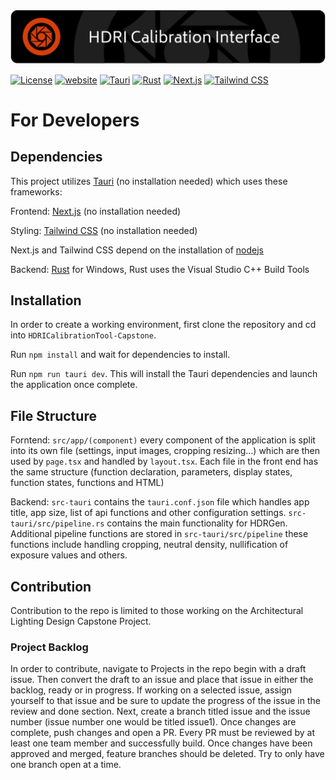 <img src="public/splash.png" alt="HDRI Calibration Interface" />

[![License](https://img.shields.io/badge/license-GPLv3-blue)](./LICENSE)
[![website](https://img.shields.io/badge/website-Radiant%20Lab-green.svg)](https://www.clotildepierson.com/software)
[![Tauri](https://img.shields.io/badge/Tauri-v1.5.2-yellow.svg)](https://tauri.app/)
[![Rust](https://img.shields.io/badge/Rust-v1.60-darkred.svg)](https://www.rust-lang.org/)
[![Next.js](https://img.shields.io/badge/Next.js-v14.0.1-darkgrey.svg)](https://nextjs.org/)
[![Tailwind CSS](https://img.shields.io/badge/Tailwind%20CSS-v3.3.0-lightblue.svg)](https://tailwindcss.com/docs/guides/nextjs)

# For Developers

## Dependencies
This project utilizes [Tauri](https://tauri.app/) (no installation needed) which uses these frameworks:

Frontend: [Next.js](https://nextjs.org/) (no installation needed)

Styling: [Tailwind CSS](https://tailwindcss.com/docs/guides/nextjs) (no installation needed)

Next.js and Tailwind CSS depend on the installation of [nodejs](https://nodejs.org/en)

Backend: [Rust](https://www.rust-lang.org/) for Windows, Rust uses the Visual Studio C++ Build Tools

## Installation
In order to create a working environment, first clone the repository and cd into `HDRICalibrationTool-Capstone`.

Run `npm install` and wait for dependencies to install.

Run `npm run tauri dev`. This will install the Tauri dependencies and launch the application once complete.

## File Structure
Forntend: `src/app/(component)` every component of the application is split into its own file (settings, input images, cropping resizing...) which are then used by `page.tsx` and handled by `layout.tsx`. Each file in the front end has the same structure (function declaration, parameters, display states, function states, functions and HTML)

Backend: `src-tauri` contains the `tauri.conf.json` file which handles app title, app size, list of api functions and other configuration settings. `src-tauri/src/pipeline.rs` contains the main functionality for HDRGen. Additional pipeline functions are stored in `src-tauri/src/pipeline` these functions include handling cropping, neutral density, nullification of exposure values and others.

## Contribution
Contribution to the repo is limited to those working on the Architectural Lighting Design Capstone Project.

### Project Backlog
In order to contribute, navigate to Projects in the repo begin with a draft issue. Then convert the draft to an issue and place that issue in either the backlog, ready or in progress. If working on a selected issue, assign yourself to that issue and be sure to update the progress of the issue in the review and done section. Next, create a branch titled issue and the issue number (issue number one would be titled issue1). Once changes are complete, push changes and open a PR. Every PR must be reviewed by at least one team member and successfully build. Once changes have been approved and merged, feature branches should be deleted. Try to only have one branch open at a time.
